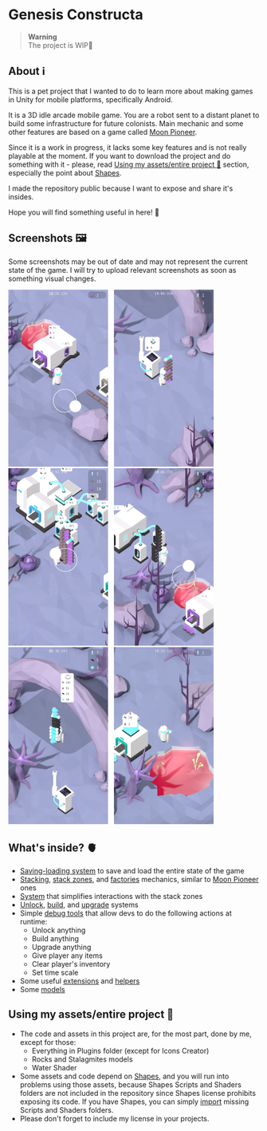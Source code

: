 # Genesis Constructa

> **Warning**  
> The project is WIP:construction:

## About :information_source:

This is a pet project that I wanted to do to learn more about making games in Unity for mobile platforms, specifically Android.

It is a 3D idle arcade mobile game. You are a robot sent to a distant planet to build some infrastructure for future colonists. Main mechanic and some other features are based on a game called [Moon Pioneer](https://play.google.com/store/apps/details?id=com.norwichsidegames.tothemoon).

Since it is a work in progress, it lacks some key features and is not really playable at the moment. If you want to download the project and do something with it - please, read [Using my assets/entire project :memo:](#using-my-assetsentire-project-memo) section, especially the point about [Shapes](https://assetstore.unity.com/packages/tools/particles-effects/shapes-173167).

I made the repository public because I want to expose and share it's insides.

Hope you will find something useful in here! :purple_heart:

## Screenshots 🖼️

Some screenshots may be out of date and may not represent the current state of the game. I will try to upload relevant screenshots as soon as something visual changes.

<img src=Screenshots/Genesis_Constructa_screenshot_0.jpg width=200> &nbsp;
<img src=Screenshots/Genesis_Constructa_screenshot_1.jpg width=200> &nbsp;
<img src=Screenshots/Genesis_Constructa_screenshot_2.jpg width=200> &nbsp;
<img src=Screenshots/Genesis_Constructa_screenshot_3.jpg width=200> &nbsp;
<img src=Screenshots/Genesis_Constructa_screenshot_4.jpg width=200> &nbsp;
<img src=Screenshots/Genesis_Constructa_screenshot_5.jpg width=200>

## What's inside? 🫀

- [Saving-loading system](Assets/Scripts/SaveLoadSystem) to save and load the entire state of the game
- [Stacking](Assets/Scripts/ItemsPlacement), [stack zones](Assets/Scripts/ItemsPlacementsInteractions), and [factories](Assets/Scripts/ItemsExtraction) mechanics, similar to [Moon Pioneer](https://play.google.com/store/apps/details?id=com.norwichsidegames.tothemoon&hl=en&gl=US) ones
- [System](Assets/Scripts/SetupSystem/StackZones) that simplifies interactions with the stack zones
- [Unlock](Assets/Scripts/UnlockingSystem), [build](Assets/Scripts/BuildSystem), and [upgrade](Assets/Scripts/UpgradingSystem) systems
- Simple [debug tools](Assets/Scripts/DebugTools) that allow devs to do the following actions at runtime:
	- Unlock anything
	- Build anything
	- Upgrade anything
	- Give player any items
	- Clear player's inventory
	- Set time scale
- Some useful [extensions](Assets/Scripts/Utility/Extensions) and [helpers](Assets/Scripts/Utility/Helpers)
- Some [models](Assets/Models)

## Using my assets/entire project :memo:

- The code and assets in this project are, for the most part, done by me, except for those:
    * Everything in Plugins folder (except for Icons Creator)
    * Rocks and Stalagmites models
    * Water Shader  
- Some assets and code depend on [Shapes](https://assetstore.unity.com/packages/tools/particles-effects/shapes-173167), and you will run into problems using those assets, because Shapes Scripts and Shaders folders are not included in the repository since Shapes license prohibits exposing its code. If you have Shapes, you can simply [import](https://docs.unity3d.com/Manual/upm-ui-import.html) missing Scripts and Shaders folders.
- Please don't forget to include my license in your projects.
